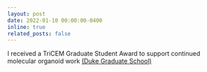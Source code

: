 ```yaml
---
layout: post
date: 2022-01-10 00:00:00-0400
inline: true
related_posts: false
---
```


I received a TriCEM Graduate Student Award to support continued molecular organoid work <a href="https://gradschool.duke.edu/about/news/4-phd-students-receive-awards-evolutionary-medicine-research/">(Duke Graduate School)</a>
